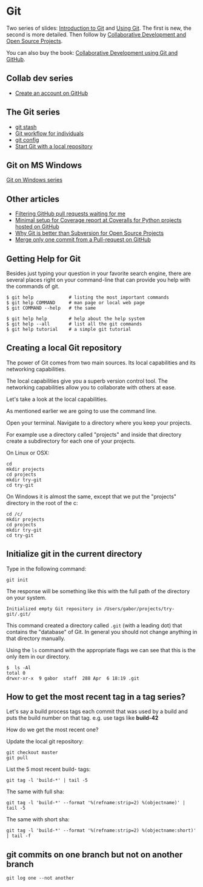 # Git


Two series of slides: [Introduction to Git](https://slides.code-maven.com/git-intro/) and [Using Git](https://slides.code-maven.com/git/).
The first is new, the second is more detailed. Then follow by [Collaborative Development and Open Source Projects](https://slides.code-maven.com/collab-dev/).

You can also buy the book: [Collaborative Development using Git and GitHub](https://leanpub.com/collab-dev-git/).


## Collab dev series

* [Create an account on GitHub](./create-github-account.md)

## The Git series

* [git stash](./git-stash.md)
* [Git workflow for individuals](./git-workflow-for-individuals.md)
* [git config](./git-config.md)
* [Start Git with a local repository](./start-git-with-a-local-repository.md)

## Git on MS Windows

[Git on Windows series](./git-on-windows.md)

## Other articles

* [Filtering GitHub pull requests waiting for me](./github-pull-requests-waiting-for-me.md)
* [Minimal setup for Coverage report at Coveralls for Python projects hosted on GitHub](https://python.code-maven.com/coverall-with-python-minimal-setup)
* [Why Git is better than Subversion for Open Source Projects](./why-is-git-better-than-subversion-for-open-source-projects.md)
* [Merge only one commit from a Pull-request on GitHub](./merge-one-commit-from-a-pull-request.md)



## Getting Help for Git

Besides just typing your question in your favorite search engine, there are several places right on your command-line
that can provide you help with the commands of git.

```
$ git help             # listing the most important commands
$ git help COMMAND     # man page or local web page
$ git COMMAND --help   # the same

$ git help help        # help about the help system
$ git help --all       # list all the git commands
$ git help tutorial    # a simple git tutorial
```



## Creating a local Git repository

The power of Git comes from two main sources. Its local capabilities and its networking capabilities.

The local capabilities give you a superb version control tool. The networking capabilities allow you
to collaborate with others at ease.

Let's take a look at the local capabilities.

As mentioned earlier we are going to use the command line.

Open your terminal. Navigate to a directory where you keep your projects.

For example use a directory called "projects" and inside that directory create a subdirectory for each one of your projects.

On Linux or OSX:

```
cd
mkdir projects
cd projects
mkdir try-git
cd try-git
```

On Windows it is almost the same, except that we put the "projects" directory in the root of the c:

```
cd /c/
mkdir projects
cd projects
mkdir try-git
cd try-git
```


## Initialize git in the current directory

Type in the following command:

```
git init
```

The response will be something like this with the full path of the directory on your system.

```
Initialized empty Git repository in /Users/gabor/projects/try-git/.git/
```

This command created a directory called `.git` (with a leading dot) that contains the "database" of Git. In general you should not change anything in that directory manually.

Using the `ls` command with the appropriate flags we can see that this is the only item in our directory.

```
$  ls -Al
total 0
drwxr-xr-x  9 gabor  staff  288 Apr  6 18:19 .git
```

## How to get the most recent tag in a tag series?

Let's say a build process tags each commit that was used by a build and puts the build number on that tag.
e.g. use tags like **build-42**

How do we get the most recent one?

Update the local git repository:

```
git checkout master
git pull
```

List the 5 most recent build- tags:

```
git tag -l 'build-*' | tail -5
```

The same with full sha:

```
git tag -l 'build-*' --format '%(refname:strip=2) %(objectname)' | tail -5
```

The same with short sha:

```
git tag -l 'build-*' --format '%(refname:strip=2) %(objectname:short)' | tail -f
```


## git commits on one branch but not on another branch

```
git log one --not another
```

